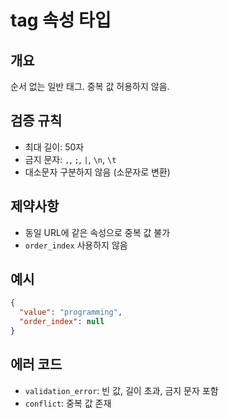 # tag 속성 타입

## 개요
순서 없는 일반 태그. 중복 값 허용하지 않음.

## 검증 규칙
- 최대 길이: 50자
- 금지 문자: `,`, `;`, `|`, `\n`, `\t`
- 대소문자 구분하지 않음 (소문자로 변환)

## 제약사항
- 동일 URL에 같은 속성으로 중복 값 불가
- `order_index` 사용하지 않음

## 예시
```json
{
  "value": "programming",
  "order_index": null
}
```

## 에러 코드
- `validation_error`: 빈 값, 길이 초과, 금지 문자 포함
- `conflict`: 중복 값 존재